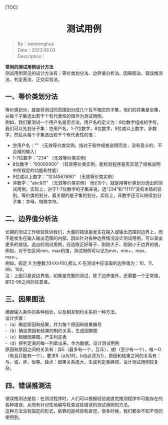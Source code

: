 [TOC]

<h1 align="center">测试用例</h1>

> By：weimenghua  
> Date：2023.08.03  
> Description：



**常用的测试用例设计方法**  
测试用例常见的设计方法有：等价类划分法、边界值分析法、因果图法、错误推测法、判定表法、正交实验法。

## 一、等价类划分法
等价类划分，就是将测试的范围划分成几个互不相交的子集，他们的并集是全集，从每个子集选出若干个有代表性的值作为测试用例。  
例如，我们要测试一个用户名是否合法，用户名的定义为：8位数字组成的字符。  
我们可以先划分子集：空用户名，1-7位数字，8位数字，9位或以上数字，非数字。然后从每个子集选出若干个有代表性的值：  
- 空用户名：“” （无效等价类实例，指对于软件规格说明而言，没有意义的、不合理的输入）
- 1-7位数字：”234” （无效等价类实例）
- 8位数字：”00000000” （有效等价类实例，能检验程序是否实现了规格说明中所规定的功能和性能）
- 9位或以上数字：”1234567890” （无效等价类实例）
- 非数字：”abc&!!!” （无效等价类实例）
他们5个，就是用等价类划分选出的测试用例。实际上，对于1-7位数字的子集来说，选“234”和“11111”没有本质的区别。等价类的划分，最关键的是子集的划分。实际上，非数字还可以继续划分子集：字母，特殊字符。



## 二、边界值分析法
长期的测试工作经验告诉我们，大量的错误是发生在输入或输出范围的边界上，而不是发生在输入输出范围的内部。因此针对各种边界情况设计测试用例，可以查出更多的错误。选出的测试用例，应选取正好等于、刚刚大于、刚刚小于边界的值，例如，对于在区间min，max的值，测试用例可以记为min，min+，max，max-。  
例如，假定 X 为整数,10≤X≤100,那么 X 在测试中应该取的边界值为：10，11，99，100。  
注：上面只是说边界值，如果是完整的测试，除了边界值外，还需要一个正常值，即12-98之间的任意值。



## 三、因果图法
根据输入条件的各种组合，以及相互制约关系的一种方法。  
设计步骤：  
-（a）确定原因和结果，并为每个原因和结果编号  
-（b）确定原因和结果的制约关系，生成因果图  
-（c）根据因果图，产生判定表  
-（d）把判定表的每一列拿出来，作为数据，设计测试用例  
原因和原因之间的关系有：异E（最多有一个，互斥），或I（至少有一个），唯一O（有且只能有一个），要求R（a为1时，b也必须为1），原因和结果之间的关系有：与，或，非，恒等。缺点：因果关系庞大，生成判定表麻烦，设计测试用例较复杂。



## 四、错误推测法
错误推测法是指：在测试程序时，人们可以根据经验或直觉推测程序中可能存在的各种错误，从而有针对性地编写检查这些错误的测试用例的方法。  
这种方法没有固定的形式，依靠的是经验和直觉，很多时候，我们都会不知不觉的使用到。
